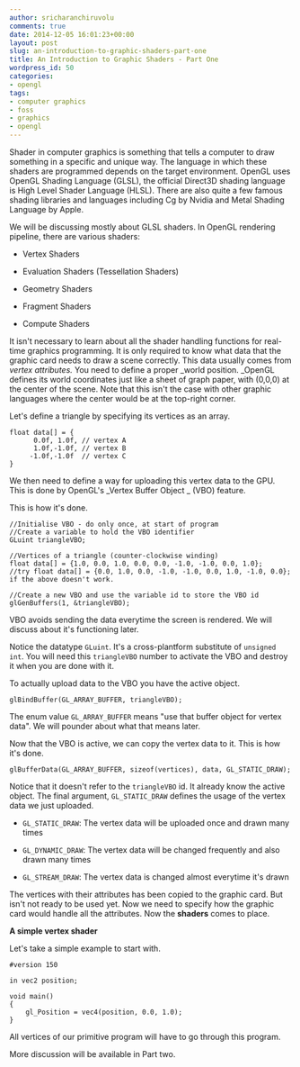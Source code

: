 ```yaml
---
author: sricharanchiruvolu
comments: true
date: 2014-12-05 16:01:23+00:00
layout: post
slug: an-introduction-to-graphic-shaders-part-one
title: An Introduction to Graphic Shaders - Part One
wordpress_id: 50
categories:
- opengl
tags:
- computer graphics
- foss
- graphics
- opengl
---
```


Shader in computer graphics is something that tells a computer to draw something in a specific and unique way. The language in which these shaders are programmed depends on the target environment. OpenGL uses OpenGL Shading Language (GLSL), the official Direct3D shading language is High Level Shader Language (HLSL). There are also quite a few famous shading libraries and languages including Cg by Nvidia and Metal Shading Language by Apple.

We will be discussing mostly about GLSL shaders. In OpenGL rendering pipeline, there are various shaders:



	
  * Vertex Shaders

	
  * Evaluation Shaders (Tessellation Shaders)

	
  * Geometry Shaders

	
  * Fragment Shaders

	
  * Compute Shaders


It isn't necessary to learn about all the shader handling functions for real-time graphics programming. It is only required to know what data that the graphic card needs to draw a scene correctly. This data usually comes from _vertex attributes._ You need to define a proper _world position. _OpenGL defines its world coordinates just like a sheet of graph paper, with (0,0,0) at the center of the scene. Note that this isn't the case with other graphic languages where the center would be at the top-right corner.

Let's define a triangle by specifying its vertices as an array.

    
    float data[] = {
          0.0f, 1.0f, // vertex A
          1.0f,-1.0f, // vertex B
         -1.0f,-1.0f  // vertex C
    }
    


We then need to define a way for uploading this vertex data to the GPU. This is done by OpenGL's _Vertex Buffer Object _ (VBO) feature.

This is how it's done.

    
    //Initialise VBO - do only once, at start of program
    //Create a variable to hold the VBO identifier
    GLuint triangleVBO;
     
    //Vertices of a triangle (counter-clockwise winding)
    float data[] = {1.0, 0.0, 1.0, 0.0, 0.0, -1.0, -1.0, 0.0, 1.0};
    //try float data[] = {0.0, 1.0, 0.0, -1.0, -1.0, 0.0, 1.0, -1.0, 0.0}; if the above doesn't work.
     
    //Create a new VBO and use the variable id to store the VBO id
    glGenBuffers(1, &triangleVBO);
    


VBO avoids sending the data everytime the screen is rendered. We will discuss about it's functioning later.

Notice the datatype `GLuint`. It's a cross-plantform substitute of `unsigned int`. You will need this `triangleVBO` number to activate the VBO and destroy it when you are done with it.

To actually upload data to the VBO you have the active object.

    
    glBindBuffer(GL_ARRAY_BUFFER, triangleVBO);
    


The enum value `GL_ARRAY_BUFFER` means "use that buffer object for vertex data". We will pounder about what that means later.

Now that the VBO is active, we can copy the vertex data to it. This is how it's done.

    
    glBufferData(GL_ARRAY_BUFFER, sizeof(vertices), data, GL_STATIC_DRAW);
    


Notice that it doesn't refer to the `triangleVBO` id. It already know the active object. The final argument, `GL_STATIC_DRAW` defines the usage of the vertex data we just uploaded.



	
  * `GL_STATIC_DRAW`: The vertex data will be uploaded once and drawn many times

	
  * `GL_DYNAMIC_DRAW`: The vertex data will be changed frequently and also drawn many times

	
  * `GL_STREAM_DRAW`: The vertex data is changed almost everytime it's drawn


The vertices with their attributes has been copied to the graphic card. But isn't not ready to be used yet. Now we need to specify how the graphic card would handle all the attributes. Now the **shaders** comes to place.

**A simple vertex shader**

Let's take a simple example to start with.

    
    
    #version 150
    
    in vec2 position;
    
    void main()
    {
        gl_Position = vec4(position, 0.0, 1.0);
    } 
    



All vertices of our primitive program will have to go through this program.

More discussion will be available in Part two.
